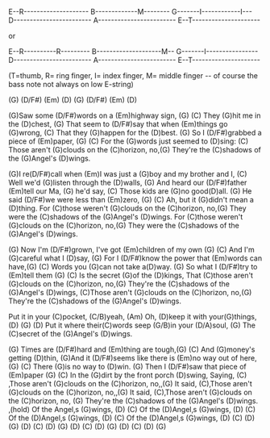 E--R--------------------
B-------------M--------
G-------I------------I---
D------------------------
A------------------------
E--T---------------------

or

E--R----------R---------
B--------------------M--
G-------I----------------
D------------------------
A------------------------
E--T---------------------

(T=thumb, R= ring finger, I= index finger, M= middle finger  -- of course
the bass note 
not always on low E-string)


(G) (D/F#) (Em) (D) (G) (D/F#) (Em) (D)

(G)Saw some (D/F#)words on a (Em)highway sign, (G) 
(C) They (G)hit me in the (D)chest,
(G) That seem to (D/F#)say that when (Em)things go (G)wrong,
(C) That they (G)happen for the (D)best.
(G) So I (D/F#)grabbed a piece of (Em)paper, (G)
(C) For the (G)words just seemed to (D)sing:
(C) Those aren't (G)clouds on the (C)horizon, no,(G)
They're the (C)shadows of the (G)Angel's (D)wings.

(G)I re(D/F#)call when (Em)I was just a (G)boy and my brother and I, 
(C) Well we'd (G)listen through the (D)walls,
(G) And heard our (D/F#)father (Em)tell our Ma, (G) he'd say, 
(C) Those kids are (G)no good(D)all.
(G) He said (D/F#)we were less than (Em)zero, (G)
(C) Ah, but it (G)didn't mean a (D)thing.
For (C)those weren't (G)clouds on the (C)horizon, no,(G)
They were the (C)shadows of the (G)Angel's (D)wings.
For (C)those weren't (G)clouds on the (C)horizon, no,(G)
They were the (C)shadows of the (G)Angel's (D)wings.

(G) Now I'm (D/F#)grown, I've got (Em)children of my own (G)
(C) And I'm (G)careful what I (D)say,
(G) For I (D/F#)know the power that (Em)words can have,(G)
(C) Words you (G)can not take a(D)way.
(G) So what I (D/F#)try to (Em)tell them (G)
(C) Is the secret (G)of the (D)kings,
That (C)those aren't (G)clouds on the (C)horizon, no,(G)
They're the (C)shadows of the (G)Angel's (D)wings,
(C)Those aren't (G)clouds on the (C)horizon, no,(G)
They're the (C)shadows of the (G)Angel's (D)wings.

Put it in your (C)pocket, (C/B)yeah, (Am)
Oh, (D)keep it with your(G)things,(D) (G) (D)
Put it where their(C)words seep (G/B)in your (D/A)soul, (G)
The (C)secret of the (G)Angel's (D)wings.

(G) Times are (D/F#)hard and (Em)thing are tough,(G)
(C) And (G)money's getting (D)thin,
(G)And it (D/F#)seems like there is (Em)no way out of here,(G)
(C) There (G)is no way to (D)win.
(G) Then I (D/F#)saw that piece of (Em)paper (G)
(C) In the (G)dirt by the front porch (D)swing,
Saying, (C)‚Those aren't (G)clouds on the (C)horizon, no,‚(G)
It said, (C)‚Those aren't (G)clouds on the (C)horizon, no,‚(G)
It said, (C)‚Those aren't (G)clouds on the (C)horizon, no, (G)
They're the (C)shadows of the (G)Angel's (D)wings.‚(hold)
Of the Angel‚s (G)wings, (D) (C)
Of the (D)Angel‚s (G)wings, (D) (C)
Of the (D)Angel‚s (G)wings, (D) (C)
Of the (D)Angel‚s (G)wings, (D) (C) (D)
(G) (D) (C) (D) (G) (D) (C) (D) (G) (D) (C) (D) (G)
